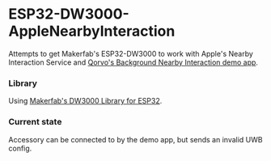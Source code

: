 # ESP32-DW3000-AppleNearbyInteraction
Attempts to get Makerfab's ESP32-DW3000 to work with Apple's Nearby Interaction Service and [Qorvo's Background Nearby Interaction demo app](https://www.qorvo.com/products/d/da008212).

### Library
Using [Makerfab's DW3000 Library for ESP32](https://github.com/Makerfabs/Makerfabs-ESP32-UWB-DW3000).

### Current state
Accessory can be connected to by the demo app, but sends an invalid UWB config.

